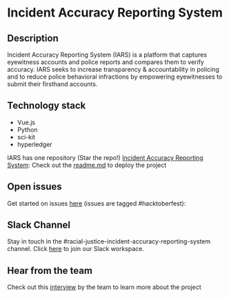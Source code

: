 # Incident Accuracy Reporting System

## Description

Incident Accuracy Reporting System (IARS) is a platform that captures eyewitness accounts and police reports and compares them to verify accuracy. IARS seeks to increase transparency & accountability in policing and to reduce police behavioral infractions by empowering eyewitnesses to submit their firsthand accounts.

## Technology stack

- Vue.js
- Python
- sci-kit
- hyperledger

IARS has one repository (Star the repo!)
[Incident Accuracy Reporting System](https://github.com/Call-for-Code-for-Racial-Justice/Incident-Accuracy-Reporting-System): Check out the [readme.md](https://github.com/Call-for-Code-for-Racial-Justice/Incident-Accuracy-Reporting-System#readme) to deploy the project

## Open issues

Get started on issues [here](https://github.com/Call-for-Code-for-Racial-Justice/Incident-Accuracy-Reporting-System/issues?q=is%3Aopen+is%3Aissue+label%3Ahacktoberfest) (issues are tagged #hacktoberfest):

## Slack Channel

Stay in touch in the #racial-justice-incident-accuracy-reporting-system channel. Click [here](../getting_started/README.md?id=join-our-slack-channel) to join our Slack workspace.

## Hear from the team

Check out this [interview](https://www.youtube.com/watch?v=ipSV-ZNo-fQ&t=108s) by the team to learn more about the project
